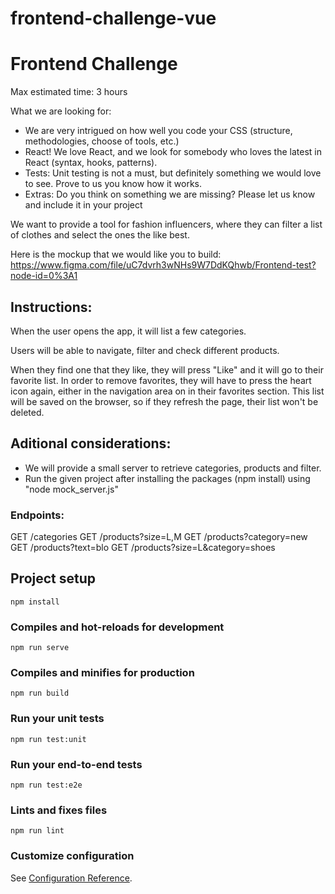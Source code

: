 # frontend-challenge-vue

# Frontend Challenge
Max estimated time: 3 hours

What we are looking for:
- We are very intrigued on how well you code your CSS (structure, methodologies, choose of tools, etc.)
- React! We love React, and we look for somebody who loves the latest in React (syntax, hooks, patterns).
- Tests: Unit testing is not a must, but definitely something we would love to see. Prove to us you know how it works.
- Extras: Do you think on something we are missing? Please let us know and include it in your project



We want to provide a tool for fashion influencers, where they can filter a list of clothes and select the ones the like best.

Here is the mockup that we would like you to build: 
https://www.figma.com/file/uC7dvrh3wNHs9W7DdKQhwb/Frontend-test?node-id=0%3A1

## Instructions:

When the user opens the app, it will list a few categories.

Users will be able to navigate, filter and check different products.

When they find one that they like, they will press "Like" and it will go to their favorite list.
In order to remove favorites, they will have to press the heart icon again, either in the navigation area on in their favorites section.
This list will be saved on the browser, so if they refresh the page, their list won't be deleted.


## Aditional considerations:
- We will provide a small server to retrieve categories, products and filter. 
- Run the given project after installing the packages (npm install) using "node mock_server.js"


### Endpoints: 

GET /categories
GET /products?size=L,M
GET /products?category=new
GET /products?text=blo
GET /products?size=L&category=shoes

## Project setup
```
npm install
```

### Compiles and hot-reloads for development
```
npm run serve
```

### Compiles and minifies for production
```
npm run build
```

### Run your unit tests
```
npm run test:unit
```

### Run your end-to-end tests
```
npm run test:e2e
```

### Lints and fixes files
```
npm run lint
```

### Customize configuration
See [Configuration Reference](https://cli.vuejs.org/config/).
